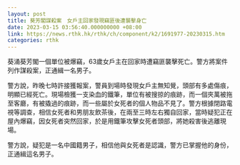 ```yaml
---
layout: post
title: 葵芳閣謀殺案　女戶主回家發現竊匪後遭襲擊身亡
date: 2023-03-15 03:56:40.000000000 +08:00
link: https://news.rthk.hk/rthk/ch/component/k2/1691977-20230315.htm
categories: rthk
---
```


葵涌葵芳閣一個單位被爆竊，63歲女戶主在回家時遭竊匪襲擊死亡。警方將案件列作謀殺案，正通緝一名男子。

警方說，昨晚七時許接獲報案，警員到場時發現女戶主無知覺，頭部有多處傷痕，明顯已經死亡。現場檢獲一支染血的鐵筆，單位有被搜掠的痕跡，而一個夾萬被拖至客廳，有被撬過的痕跡，而一些屬於女死者的個人物品不見了。警方根據閉路電視等調查，相信女死者和男朋友飲茶後，在兩至三時左右獨自回家，當時疑犯正在屋內爆竊，因女死者突然回家，於是用鐵筆攻擊女死者頭部，將她殺害後逃離現場。

警方說，疑犯是一名中國籍男子，相信他與女死者是認識，警方已掌握他的身份，正通緝這名男子。

